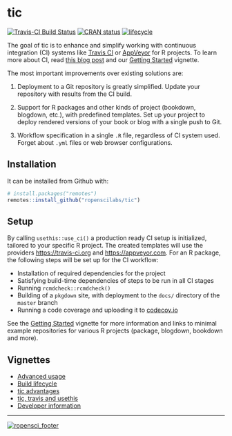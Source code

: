 # tic

[![Travis-CI Build Status](https://travis-ci.org/ropenscilabs/tic.svg?branch=master)](https://travis-ci.org/ropenscilabs/tic)
[![CRAN status](https://www.r-pkg.org/badges/version/tic)](https://cran.r-project.org/package=tic)
[![lifecycle](https://img.shields.io/badge/lifecycle-maturing-blue.svg)](https://www.tidyverse.org/lifecycle/#maturing)

The goal of tic is to enhance and simplify working with continuous integration (CI) systems like [Travis CI](https://travis-ci.org) or [AppVeyor](https://www.appveyor.com/) for R projects.  To learn more about CI, read [this blog post](http://mahugh.com/2016/09/02/travis-ci-for-test-automation/) and our [Getting Started](https://ropenscilabs/tic/articles/tic.html#prerequisites) vignette.

The most important improvements over existing solutions are:

1. Deployment to a Git repository is greatly simplified.  Update your repository with results from the CI build.

1. Support for R packages and other kinds of project (bookdown, blogdown, etc.), with predefined templates.  Set up your project to deploy rendered versions of your book or blog with a single push to Git.

1. Workflow specification in a single `.R` file, regardless of CI system used.  Forget about `.yml` files or web browser configurations.

## Installation

It can be installed from Github with:

``` r
# install.packages("remotes")
remotes::install_github("ropenscilabs/tic")
```

## Setup

By calling `usethis::use_ci()` a production ready CI setup is initialized, tailored to your specific R project.
The created templates will use the providers https://travis-ci.org and https://appveyor.com.
For an R package, the following steps will be set up for the CI workflow:

- Installation of required dependencies for the project
- Satisfying build-time dependencies of steps to be run in all CI stages
- Running `rcmdcheck::rcmdcheck()`
- Building of a `pkgdown` site, with deployment to the `docs/` directory of the `master` branch
- Running a code coverage and uploading it to [codecov.io](https://codecov.io/)

See the [Getting Started](https://ropenscilabs/tic/articles/tic.html) vignette for more information and links to minimal example repositories for various R projects (package, blogdown, bookdown and more).

## Vignettes

- [Advanced usage](https://ropenscilabs/tic/articles/advanced.html)
- [Build lifecycle](https://ropenscilabs/tic/articles/build-lifecycle.html)
- [tic advantages](https://ropenscilabs/tic/articles/advantages.html)
- [tic, travis and usethis](https://ropenscilabs/tic/articles/tic-usethis-travis.html)
- [Developer information](https://ropenscilabs/tic/articles/custom-steps.html)

---

[![ropensci_footer](https://ropensci.org/public_images/ropensci_footer.png)](https://ropensci.org)
